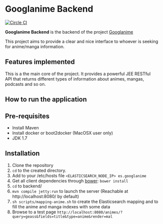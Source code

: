 # Googlanime Backend
[![Circle CI](https://circleci.com/gh/v4lproik/googlanime/tree/master.svg?style=shield)](https://circleci.com/gh/v4lproik/googlanime/tree/master)

**Googlanime Backend** is the backend of the project [Googlanime](https://github.com/v4lproik/googlanime/)

This project aims to provide a clear and nice interface to whoever is seeking for anime/manga information.

## Features implemented

This is a the main core of the project. It provides a powerful JEE RESTful API that returns different types of information about animes, mangas, podcasts and so on.

## How to run the application

## Pre-requisites

- Install Maven 
- Install docker or boot2docker (MacOSX user only)
- JDK 1.7

## Installation

1. Clone the repository
2. `cd` to the created directory.
3. Add  to your /etc/hosts file `<ELASTICSEARCH_NODE_IP> es.googlanime`
4. Get all client dependencies through [bower](http://bower.io/): `bower install`
5. `cd` to backend/
6. `mvn compile jetty:run` to launch the server (Reachable at http://localhost:8080/ by default)
7. `sh scripts/mapping-anime.sh` to create the Elasticsearch mapping and to fill the anime and manga indexes with some data
8. Browse to a test page `http://localhost:8080/animes/?query=geass&fields=title&type=anime&render=mal`
